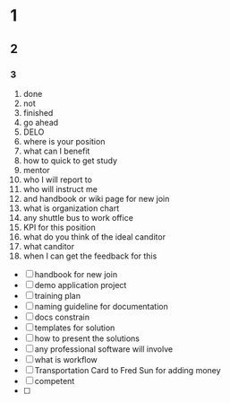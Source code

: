 # 1 #
## 2 ##
### 3 ###
1. done
2. not
3. finished
4. go ahead
5. DELO
6. where is your position
7. what can I benefit
8. how to quick to get study
9. mentor
10. who I will report to
11. who will instruct me
12. and handbook or wiki page for new join
13. what is organization chart
14. any shuttle bus to work office
15. KPI for this position
16. what do you think of the ideal canditor
17. what canditor
18. when I can get the feedback for this
- [ ] handbook for new join
- [ ] demo application project
- [ ] training plan
- [ ] naming guideline for documentation
- [ ] docs constrain
- [ ] templates for solution
- [ ] how to present the solutions
- [ ] any professional software will involve
- [ ] what is workflow
- [ ] Transportation Card to Fred Sun for adding money
- [ ] competent
- [ ]
